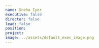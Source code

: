 ```yaml
---
name: Sneha Iyer
executive: false
director: false
lead: false
position:  
project:  
image: ../assets/default_exec_image.png
---
```

